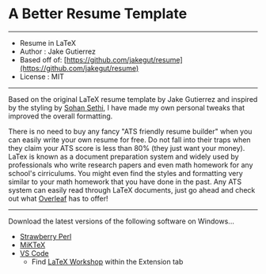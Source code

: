 # A Better Resume Template
___________________________________________________
- Resume in LaTeX
- Author : Jake Gutierrez
- Based off of: [https://github.com/jakegut/resume](https://github.com/jakegut/resume)
- License : MIT
___________________________________________________
Based on the original LaTeX resume template by Jake Gutierrez and inspired by the styling by [Sohan Sethi](https://www.linkedin.com/feed/update/urn:li:activity:7305585422166892544/), I have made my own personal tweaks that improved the overall formatting. 

There is no need to buy any fancy "ATS friendly resume builder" when you can easily write your own resume for free. Do not fall into their traps when they claim your ATS score is less than 80% (they just want your money). LaTex is known as a document preparation system and widely used by professionals who write research papers and even math homework for any school's cirriculums. You might even find the styles and formatting very similar to your math homework that you have done in the past. Any ATS system can easily read through LaTeX documents, just go ahead and check out what [Overleaf](https://www.overleaf.com/latex/templates) has to offer!
___________________________________________________
Download the latest versions of the following software on Windows...
- [Strawberry Perl](https://strawberryperl.com/)
- [MiKTeX](https://miktex.org)
- [VS Code](https://code.visualstudio.com/download)
   - Find [LaTeX Workshop](https://marketplace.visualstudio.com/items?itemName=James-Yu.latex-workshop) within the Extension tab
